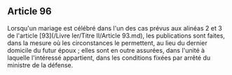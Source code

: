 Article 96
----
Lorsqu'un mariage est célébré dans l'un des cas prévus aux alinéas 2 et 3 de
l'article [93](/Livre Ier/Titre II/Article 93.md), les publications sont faites, dans la mesure où les circonstances
le permettent, au lieu du dernier domicile du futur époux ; elles sont en outre
assurées, dans l'unité à laquelle l'intéressé appartient, dans les conditions
fixées par arrêté du ministre de la défense.
